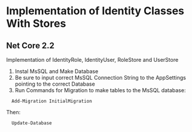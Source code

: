 # Implementation of Identity Classes With Stores
## Net Core 2.2

Implementation of IdentityRole, IdentityUser, RoleStore and UserStore

1. Instal MsSQL and Make Database
2. Be sure to input correct MsSQL Connection String to the AppSettings pointing to the correct Database
3. Run Commands for Migration to make tables to the MsSQL database:
```
  Add-Migration InitialMigration
```
Then:
```
  Update-Database
```
